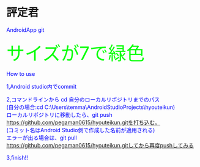 # 評定君

<p><font color="#0000FF">AndroidApp git<font/><p>
<p><font size="7" color="#00ff00">サイズが7で緑色</font></p>

How to use

1,Android studio内でcommit

2,コマンドラインから
cd 自分のローカルリポジトリまでのパス<br/>
(自分の場合:cd C:\Users\temma\AndroidStudioProjects\hyouteikun) <br/>
ローカルリポジトリに移動したら、git push https://github.com/pegaman0615/hyouteikun.gitを打ち込む。 <br/>
(コミット名はAndroid Studio側で作成した名前が適用される) <br/>
エラーが出る場合は、git pull https://github.com/pegaman0615/hyouteikun.gitしてから再度pushしてみる<br/>

3,finish!!

